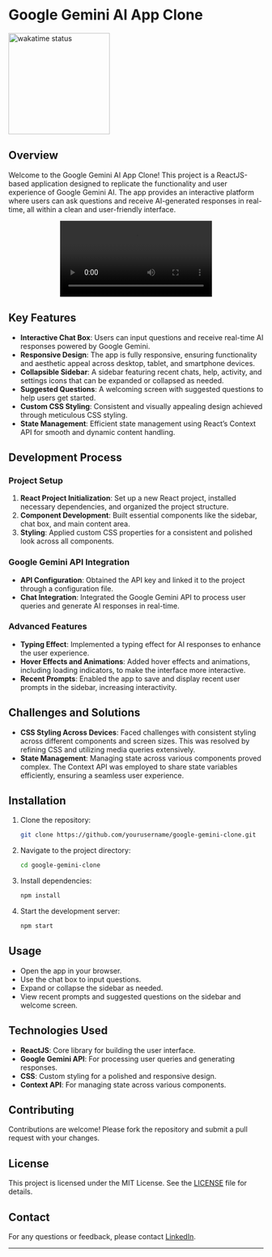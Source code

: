 

# Google Gemini AI App Clone


<img src="https://wakatime.com/badge/github/Adesh-111/gemini-clone.svg" alt="wakatime status" width="200px" >

## Overview

Welcome to the Google Gemini AI App Clone! This project is a ReactJS-based application designed to replicate the functionality and user experience of Google Gemini AI. The app provides an interactive platform where users can ask questions and receive AI-generated responses in real-time, all within a clean and user-friendly interface.

<center>
<video src=".\src\assets\Gemini github.mp4"  autoplay controls ></video>
</center>

## Key Features

- **Interactive Chat Box**: Users can input questions and receive real-time AI responses powered by Google Gemini.
- **Responsive Design**: The app is fully responsive, ensuring functionality and aesthetic appeal across desktop, tablet, and smartphone devices.
- **Collapsible Sidebar**: A sidebar featuring recent chats, help, activity, and settings icons that can be expanded or collapsed as needed.
- **Suggested Questions**: A welcoming screen with suggested questions to help users get started.
- **Custom CSS Styling**: Consistent and visually appealing design achieved through meticulous CSS styling.
- **State Management**: Efficient state management using React’s Context API for smooth and dynamic content handling.

## Development Process

### Project Setup

1. **React Project Initialization**: Set up a new React project, installed necessary dependencies, and organized the project structure.
2. **Component Development**: Built essential components like the sidebar, chat box, and main content area.
3. **Styling**: Applied custom CSS properties for a consistent and polished look across all components.

### Google Gemini API Integration

- **API Configuration**: Obtained the API key and linked it to the project through a configuration file.
- **Chat Integration**: Integrated the Google Gemini API to process user queries and generate AI responses in real-time.

### Advanced Features

- **Typing Effect**: Implemented a typing effect for AI responses to enhance the user experience.
- **Hover Effects and Animations**: Added hover effects and animations, including loading indicators, to make the interface more interactive.
- **Recent Prompts**: Enabled the app to save and display recent user prompts in the sidebar, increasing interactivity.

## Challenges and Solutions

- **CSS Styling Across Devices**: Faced challenges with consistent styling across different components and screen sizes. This was resolved by refining CSS and utilizing media queries extensively.
- **State Management**: Managing state across various components proved complex. The Context API was employed to share state variables efficiently, ensuring a seamless user experience.

## Installation

1. Clone the repository:
   ```bash
   git clone https://github.com/yourusername/google-gemini-clone.git
   ```
2. Navigate to the project directory:
   ```bash
   cd google-gemini-clone
   ```
3. Install dependencies:
   ```bash
   npm install
   ```
4. Start the development server:
   ```bash
   npm start
   ```

## Usage

- Open the app in your browser.
- Use the chat box to input questions.
- Expand or collapse the sidebar as needed.
- View recent prompts and suggested questions on the sidebar and welcome screen.

## Technologies Used

- **ReactJS**: Core library for building the user interface.
- **Google Gemini API**: For processing user queries and generating responses.
- **CSS**: Custom styling for a polished and responsive design.
- **Context API**: For managing state across various components.

## Contributing

Contributions are welcome! Please fork the repository and submit a pull request with your changes.

## License

This project is licensed under the MIT License. See the [LICENSE](LICENSE) file for details.

## Contact

For any questions or feedback, please contact [LinkedIn](https://www.linkedin.com/in/adesh07/).


---
